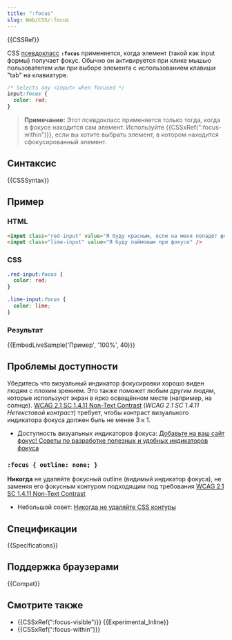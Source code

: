 ```yaml
---
title: ":focus"
slug: Web/CSS/:focus
---
```


{{CSSRef}}

CSS [псевдокласс](/ru/docs/Web/CSS/Псевдо-классы) **`:focus`** применяется, когда элемент (такой как input формы) получает фокус. Обычно он активируется при клике мышью пользователем или при выборе элемента с использованием клавиши "tab" на клавиатуре.

```css
/* Selects any <input> when focused */
input:focus {
  color: red;
}
```

> **Примечание:** Этот псевдокласс применяется только тогда, когда в фокусе находится сам элемент. Используйте {{CSSxRef(":focus-within")}}, если вы хотите выбрать элемент, в котором находится сфокусированный элемент.

## Синтаксис

{{CSSSyntax}}

## Пример

### HTML

```html
<input class="red-input" value="Я буду красным, если на меня попадёт фокус" />
<input class="lime-input" value="Я буду лаймовым при фокусе" />
```

### CSS

```css
.red-input:focus {
  color: red;
}

.lime-input:focus {
  color: lime;
}
```

### Результат

{{EmbedLiveSample('Пример', '100%', 40)}}

## Проблемы доступности

Убедитесь что визуальный индикатор фокусировки хорошо виден людям с плохим зрением. Это также поможет любым другим людям, которые используют экран в ярко освещённом месте (например, на солнце). [WCAG 2.1 SC 1.4.11 Non-Text Contrast](https://www.w3.org/WAI/WCAG21/Understanding/non-text-contrast.html) (_WCAG 2.1 SC 1.4.11 Нетекстовой контраст_) требует, чтобы контраст визуального индикатора фокуса должен быть не менее 3 к 1.

- Доступность визуальных индикаторов фокуса: [Добавьте на ваш сайт фокус! Советы по разработке полезных и удобных индикаторов фокуса](https://www.deque.com/blog/give-site-focus-tips-designing-usable-focus-indicators/)

### `:focus { outline: none; }`

**Никогда** не удаляйте фокусный outline (видимый индикатор фокуса), не заменяя его фокусным контуром подходящим под требования [WCAG 2.1 SC 1.4.11 Non-Text Contrast](https://www.w3.org/WAI/WCAG21/Understanding/non-text-contrast.html)

- Небольшой совет: [Никогда не удаляйте CSS контуры](https://a11yproject.com/posts/never-remove-css-outlines/)

## Спецификации

{{Specifications}}

## Поддержка браузерами

{{Compat}}

## Смотрите также

- {{CSSxRef(":focus-visible")}} {{Experimental_Inline}}
- {{CSSxRef(":focus-within")}}

